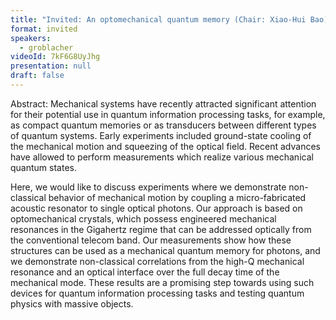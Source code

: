 ```yaml
---
title: "Invited: An optomechanical quantum memory (Chair: Xiao-Hui Bao)"
format: invited
speakers:
  - groblacher
videoId: 7kF6G8UyJhg
presentation: null
draft: false
---
```

Abstract: Mechanical systems have recently attracted significant attention for their potential use in quantum information processing tasks, for example, as compact quantum memories or as transducers between different types of quantum systems. Early experiments included ground-state cooling of the mechanical motion and squeezing of the optical field. Recent advances have allowed to perform measurements which realize various mechanical quantum states.

Here, we would like to discuss experiments where we demonstrate non-classical behavior of mechanical motion by coupling a micro-fabricated acoustic resonator to single optical photons. Our approach is based on optomechanical crystals, which possess engineered mechanical resonances in the Gigahertz regime that can be addressed optically from the conventional telecom band. Our measurements show how these structures can be used as a mechanical quantum memory for photons, and we demonstrate non-classical correlations from the high-Q mechanical resonance and an optical interface over the full decay time of the mechanical mode. These results are a promising step towards using such devices for quantum information processing tasks and testing quantum physics with massive objects.


<!-- fields to use above: -->
<!-- videoId: "Vfl9pPh6ipI" -->
<!-- presentation: "/slides/invited-MargaridaPereira.pdf" -->

